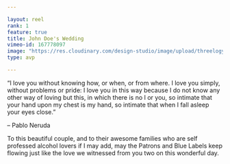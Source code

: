 ```yaml
---

layout: reel
rank: 1
feature: true
title: John Doe's Wedding
vimeo-id: 167778097
image: "https://res.cloudinary.com/design-studio/image/upload/threelogy/den_chin.jpg"
type: avp

---
```


“I love you without knowing how, or when, or from where. I love you simply, without problems or pride: I love you in this way because I do not know any other way of loving but this, in which there is no I or you, so intimate that your hand upon my chest is my hand, so intimate that when I fall asleep your eyes close.”

– Pablo Neruda

To this beautiful couple, and to their awesome families who are self professed alcohol lovers if I may add, may the Patrons and Blue Labels keep flowing just like the love we witnessed from you two on this wonderful day.
